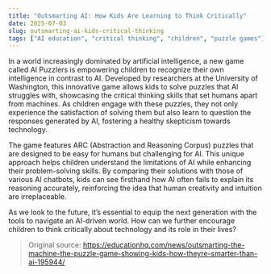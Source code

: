```yaml
---
title: "Outsmarting AI: How Kids Are Learning to Think Critically"
date: 2025-07-03
slug: outsmarting-ai-kids-critical-thinking
tags: ["AI education", "critical thinking", "children", "puzzle games"]
---
```

In a world increasingly dominated by artificial intelligence, a new game called AI Puzzlers is empowering children to recognize their own intelligence in contrast to AI. Developed by researchers at the University of Washington, this innovative game allows kids to solve puzzles that AI struggles with, showcasing the critical thinking skills that set humans apart from machines. As children engage with these puzzles, they not only experience the satisfaction of solving them but also learn to question the responses generated by AI, fostering a healthy skepticism towards technology.

The game features ARC (Abstraction and Reasoning Corpus) puzzles that are designed to be easy for humans but challenging for AI. This unique approach helps children understand the limitations of AI while enhancing their problem-solving skills. By comparing their solutions with those of various AI chatbots, kids can see firsthand how AI often fails to explain its reasoning accurately, reinforcing the idea that human creativity and intuition are irreplaceable.

As we look to the future, it’s essential to equip the next generation with the tools to navigate an AI-driven world. How can we further encourage children to think critically about technology and its role in their lives? 

> Original source: https://educationhq.com/news/outsmarting-the-machine-the-puzzle-game-showing-kids-how-theyre-smarter-than-ai-195944/